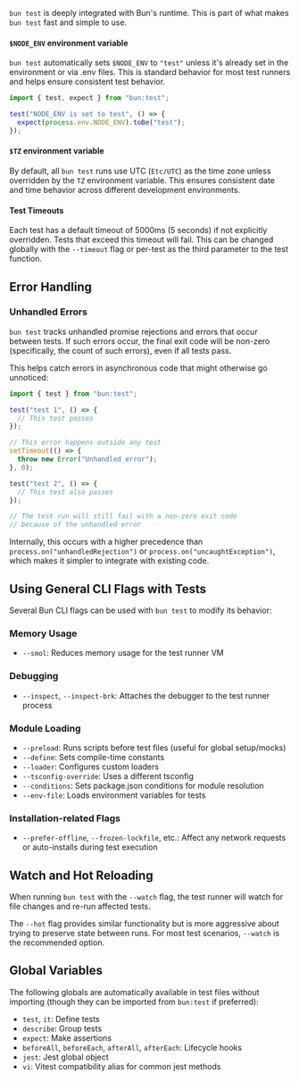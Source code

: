 `bun test` is deeply integrated with Bun's runtime. This is part of what makes `bun test` fast and simple to use.

#### `$NODE_ENV` environment variable

`bun test` automatically sets `$NODE_ENV` to `"test"` unless it's already set in the environment or via .env files. This is standard behavior for most test runners and helps ensure consistent test behavior.

```ts
import { test, expect } from "bun:test";

test("NODE_ENV is set to test", () => {
  expect(process.env.NODE_ENV).toBe("test");
});
```

#### `$TZ` environment variable

By default, all `bun test` runs use UTC (`Etc/UTC`) as the time zone unless overridden by the `TZ` environment variable. This ensures consistent date and time behavior across different development environments.

#### Test Timeouts

Each test has a default timeout of 5000ms (5 seconds) if not explicitly overridden. Tests that exceed this timeout will fail. This can be changed globally with the `--timeout` flag or per-test as the third parameter to the test function.

## Error Handling

### Unhandled Errors

`bun test` tracks unhandled promise rejections and errors that occur between tests. If such errors occur, the final exit code will be non-zero (specifically, the count of such errors), even if all tests pass.

This helps catch errors in asynchronous code that might otherwise go unnoticed:

```ts
import { test } from "bun:test";

test("test 1", () => {
  // This test passes
});

// This error happens outside any test
setTimeout(() => {
  throw new Error("Unhandled error");
}, 0);

test("test 2", () => {
  // This test also passes
});

// The test run will still fail with a non-zero exit code
// because of the unhandled error
```

Internally, this occurs with a higher precedence than `process.on("unhandledRejection")` or `process.on("uncaughtException")`, which makes it simpler to integrate with existing code.

## Using General CLI Flags with Tests

Several Bun CLI flags can be used with `bun test` to modify its behavior:

### Memory Usage

- `--smol`: Reduces memory usage for the test runner VM

### Debugging

- `--inspect`, `--inspect-brk`: Attaches the debugger to the test runner process

### Module Loading

- `--preload`: Runs scripts before test files (useful for global setup/mocks)
- `--define`: Sets compile-time constants
- `--loader`: Configures custom loaders
- `--tsconfig-override`: Uses a different tsconfig
- `--conditions`: Sets package.json conditions for module resolution
- `--env-file`: Loads environment variables for tests

### Installation-related Flags

- `--prefer-offline`, `--frozen-lockfile`, etc.: Affect any network requests or auto-installs during test execution

## Watch and Hot Reloading

When running `bun test` with the `--watch` flag, the test runner will watch for file changes and re-run affected tests.

The `--hot` flag provides similar functionality but is more aggressive about trying to preserve state between runs. For most test scenarios, `--watch` is the recommended option.

## Global Variables

The following globals are automatically available in test files without importing (though they can be imported from `bun:test` if preferred):

- `test`, `it`: Define tests
- `describe`: Group tests
- `expect`: Make assertions
- `beforeAll`, `beforeEach`, `afterAll`, `afterEach`: Lifecycle hooks
- `jest`: Jest global object
- `vi`: Vitest compatibility alias for common jest methods
